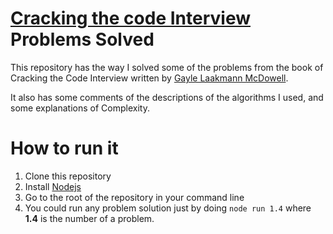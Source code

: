 # [Cracking the code Interview](http://www.crackingthecodinginterview.com/) Problems Solved
This repository has the way I solved some of the problems from the book of Cracking the Code Interview written by [Gayle Laakmann McDowell](linkedin.com/in/gaylemcd).

It also has some comments of the descriptions of the algorithms I used, and some explanations of Complexity.

# How to run it
1. Clone this repository
2. Install [Nodejs](https://nodejs.org)
3. Go to the root of the repository in your command line
4. You could run any problem solution just by doing `node run 1.4` where **1.4** is the number of a problem.

